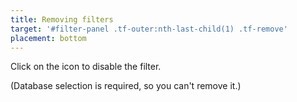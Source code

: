 ```yaml
---
title: Removing filters
target: '#filter-panel .tf-outer:nth-last-child(1) .tf-remove'
placement: bottom
---
```


Click on the <i class="el-icon-circle-close"></i> icon to disable the filter.

(Database selection is required, so you can't remove it.)
